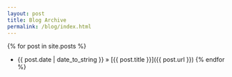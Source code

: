 ```yaml
---
layout: post
title: Blog Archive
permalink: /blog/index.html
---
```

{% for post in site.posts %}
 * {{ post.date | date_to_string }} &raquo; [{{ post.title }}]({{ post.url }})
{% endfor %}
